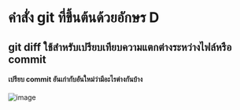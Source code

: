 # คำสั่ง git ที่ขึ้นต้นด้วยอักษร D

## git diff ใช้สำหรับเปรียบเทียบความแตกต่างระหว่างไฟล์หรือ commit
#### เปรียบ commit อันเก่ากับอันใหม่ว่ามีอะไรต่างกันบ้าง
![image](https://github.com/Sorawit255/Git_A-Z_Mission_65030255/assets/144196505/3a583174-d845-4167-92d4-013aa26e166c)


